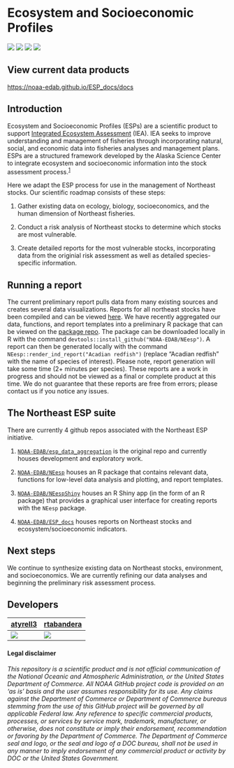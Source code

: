 <!-- README.md is generated from README.Rmd. Please edit that file -->

# Ecosystem and Socioeconomic Profiles

[![](https://img.shields.io/badge/devel%20version-0.1.1-blue.svg)](https://github.com/NOAA-EDAB/NEesp)
[![](https://img.shields.io/github/last-commit/NOAA-EDAB/NEesp.svg)](https://github.com/NOAA-EDAB/NEesp/commits/dev)
[![](https://img.shields.io/github/languages/repo-size/NOAA-EDAB/NEesp.svg)](https://github.com/NOAA-EDAB/NEesp)
[![](https://github.com/NOAA-EDAB/NEesp/workflows/gitleaks/badge.svg)](https://github.com/NOAA-EDAB/NEesp/actions/workflows/secretScan.yml)

## View current data products

<https://noaa-edab.github.io/ESP_docs/docs>

## Introduction

Ecosystem and Socioeconomic Profiles (ESPs) are a scientific product to
support [Integrated Ecosystem
Assessment](https://www.integratedecosystemassessment.noaa.gov/) (IEA).
IEA seeks to improve understanding and management of fisheries through
incorporating natural, social, and economic data into fisheries analyses
and management plans. ESPs are a structured framework developed by the
Alaska Science Center to integrate ecosystem and socioeconomic
information into the stock assessment
process.<sup>[1](https://meetings.npfmc.org/CommentReview/DownloadFile?p=8f5233fb-3b62-4571-9b49-8bb7ce675916.pdf&fileName=ESP_Shotwell.pdf)</sup>

Here we adapt the ESP process for use in the management of Northeast
stocks. Our scientific roadmap consists of these steps:

1.  Gather existing data on ecology, biology, socioeconomics, and the
    human dimension of Northeast fisheries.

2.  Conduct a risk analysis of Northeast stocks to determine which
    stocks are most vulnerable.

3.  Create detailed reports for the most vulnerable stocks,
    incorporating data from the originial risk assessment as well as
    detailed species-specific information.

## Running a report

The current preliminary report pulls data from many existing sources and
creates several data visualizations. Reports for all northeast stocks
have been compiled and can be viewed
[here](https://noaa-edab.github.io/ESP_docs/docs). We have recently
aggregated our data, functions, and report templates into a preliminary
R package that can be viewed on the [package
repo](https://github.com/NOAA-EDAB/NEesp). The package can be downloaded
locally in R with the command
`devtools::install_github("NOAA-EDAB/NEesp")`. A report can then be
generated locally with the command
`NEesp::render_ind_report("Acadian redfish")` (replace “Acadian redfish”
with the name of species of interest). Please note, report generation
will take some time (2+ minutes per species). These reports are a work
in progress and should not be viewed as a final or complete product at
this time. We do not guarantee that these reports are free from errors;
please contact us if you notice any issues.

## The Northeast ESP suite

There are currently 4 github repos associated with the Northeast ESP
initiative.

1.  [`NOAA-EDAB/esp_data_aggregation`](https://github.com/NOAA-EDAB/esp_data_aggregation)
    is the original repo and currently houses development and
    exploratory work.

2.  [`NOAA-EDAB/NEesp`](https://github.com/NOAA-EDAB/NEesp) houses an R
    package that contains relevant data, functions for low-level data
    analysis and plotting, and report templates.

3.  [`NOAA-EDAB/NEespShiny`](https://github.com/NOAA-EDAB/NEespShiny)
    houses an R Shiny app (in the form of an R package) that provides a
    graphical user interface for creating reports with the `NEesp`
    package.

4.  [`NOAA-EDAB/ESP_docs`](https://github.com/NOAA-EDAB/ESP_docs) houses
    reports on Northeast stocks and ecosystem/socioeconomic indicators.

## Next steps

We continue to synthesize existing data on Northeast stocks,
environment, and socioeconomics. We are currently refining our data
analyses and beginning the preliminary risk assessment process.

## Developers

<table>
<thead>
<tr class="header">
<th><a href="https://github.com/atyrell3">atyrell3</a></th>
<th><a href="https://github.com/rtabandera">rtabandera</a></th>
</tr>
</thead>
<tbody>
<tr class="odd">
<td><a href="https://github.com/atyrell3"><img src="https://avatars.githubusercontent.com/u/77738923?s=100&amp;u=92e54f60ca179f3e41c1a3610fb3ecdb9e233434&amp;v=4" /></a></td>
<td><a href="https://github.com/rtabandera"><img src="https://avatars.githubusercontent.com/u/64960823?s=100&amp;u=ea5abeca602e43d461e964fe8283f703aef63c61&amp;v=4" /></a></td>
</tr>
</tbody>
</table>

#### Legal disclaimer

*This repository is a scientific product and is not official
communication of the National Oceanic and Atmospheric Administration, or
the United States Department of Commerce. All NOAA GitHub project code
is provided on an ‘as is’ basis and the user assumes responsibility for
its use. Any claims against the Department of Commerce or Department of
Commerce bureaus stemming from the use of this GitHub project will be
governed by all applicable Federal law. Any reference to specific
commercial products, processes, or services by service mark, trademark,
manufacturer, or otherwise, does not constitute or imply their
endorsement, recommendation or favoring by the Department of Commerce.
The Department of Commerce seal and logo, or the seal and logo of a DOC
bureau, shall not be used in any manner to imply endorsement of any
commercial product or activity by DOC or the United States Government.*
